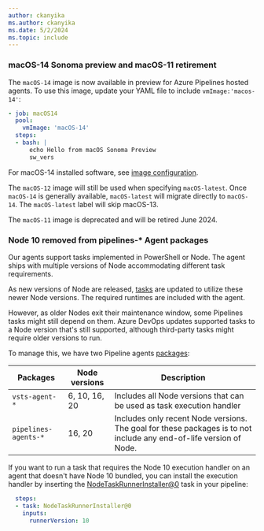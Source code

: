 ```yaml
---
author: ckanyika
ms.author: ckanyika
ms.date: 5/2/2024
ms.topic: include
---
```


### macOS-14 Sonoma preview and macOS-11 retirement 

The `macOS-14` image is now available in preview for Azure Pipelines hosted agents. To use this image, update your YAML file to include `vmImage:'macos-14'`:  

```yaml
- job: macOS14
  pool:
    vmImage: 'macOS-14'
  steps:
  - bash: |
      echo Hello from macOS Sonoma Preview
      sw_vers
```

For macOS-14 installed software, see [image configuration](https://github.com/actions/runner-images/blob/main/images/macos/macos-14-Readme.md).

The `macOS-12` image will still be used when specifying `macOS-latest`. Once `macOS-14` is generally available, `macOS-latest` will migrate directly to `macOS-14`. The `macOS-latest` label will skip macOS-13.

The `macOS-11` image is deprecated and will be retired June 2024.


### Node 10 removed from pipelines-* Agent packages 

Our agents support tasks implemented in PowerShell or Node. The agent ships with multiple versions of Node accommodating different task requirements.

As new versions of Node are released, [tasks](https://github.com/microsoft/azure-pipelines-tasks) are updated to utilize these newer Node versions. The required runtimes are included with the agent.

However, as older Nodes exit their maintenance window, some Pipelines tasks might still depend on them. Azure DevOps updates supported tasks to a Node version that's still supported, although third-party tasks might require older versions to run.

To manage this, we have two Pipeline agents [packages](https://github.com/microsoft/azure-pipelines-agent/releases):

| Packages             | Node versions | Description                |
|----------------------|---------------|----------------------------|
| `vsts-agent-*`       | 6, 10, 16, 20 | Includes all Node versions that can be used as task execution handler |
| `pipelines-agents-*` | 16, 20        | Includes only recent Node versions. The goal for these packages is to not include any end-of-life version of Node. |

If you want to run a task that requires the Node 10 execution handler on an agent that doesn't have Node 10 bundled, you can install the execution handler by inserting the [NodeTaskRunnerInstaller@0](/azure/devops/pipelines/tasks/reference/node-task-runner-installer-v0) task in your pipeline:

```yaml
  steps:
  - task: NodeTaskRunnerInstaller@0
    inputs:
      runnerVersion: 10
```
